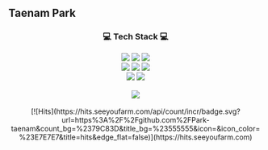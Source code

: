 ## Taenam Park
<div align=center>
    <h3>💻 Tech Stack 💻</h3>
</div>
<div align="center">
    <img src="https://img.shields.io/badge/Python-3776AB?style=flat&logo=Python&logoColor=white" />
    <img src="https://img.shields.io/badge/Jupyter-F37626?style=flat&logo=Jupyter&logoColor=white" />
    <img src="https://img.shields.io/badge/R-276DC3?style=flat&logo=R&logoColor=white" />
    <br> 
    <img src="https://img.shields.io/badge/MySQL-003B57?style=flat&logo=MySQL&logoColor=white" />
    <img src="https://img.shields.io/badge/Git-F05032?style=flat&logo=Git&logoColor=white" />
    <img src="https://img.shields.io/badge/Docker-2496ED?style=flat&logo=Docker&logoColor=white" />
    <br>
    <img src="https://img.shields.io/badge/Scikit-learn-F7931E?&style=flat&logo=Scikit-learn&logoColor=white" />
    <img src="https://img.shields.io/badge/pytorch-EE4C2C?&style=flat&logo=Pytorch&logoColor=white" />
</div>
<br>
<div align=center>
    <img src="https://github-readme-stats.vercel.app/api/top-langs/?username=KIM-DKA&layout=compact"><br><br>
</div>
<div align="center">
[![Hits](https://hits.seeyoufarm.com/api/count/incr/badge.svg?url=https%3A%2F%2Fgithub.com%2FPark-taenam&count_bg=%2379C83D&title_bg=%23555555&icon=&icon_color=%23E7E7E7&title=hits&edge_flat=false)](https://hits.seeyoufarm.com)
</div>
